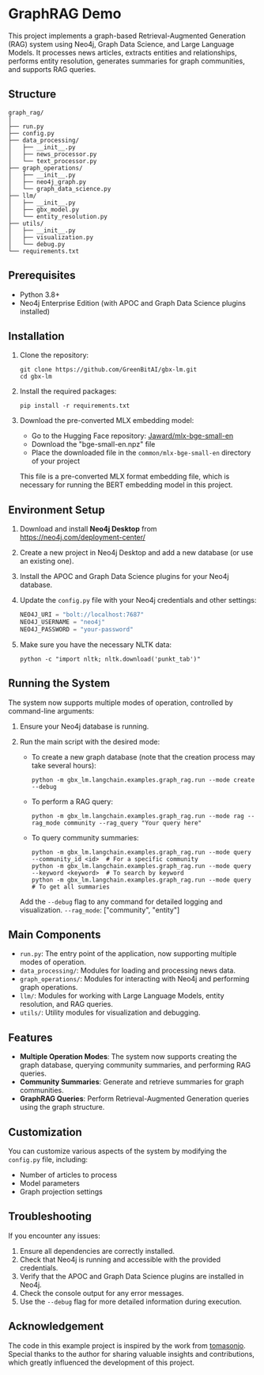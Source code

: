 # GraphRAG Demo
This project implements a graph-based Retrieval-Augmented Generation (RAG) system using Neo4j, Graph Data Science, and Large Language Models.
It processes news articles, extracts entities and relationships, performs entity resolution, generates summaries for graph communities, and supports RAG queries.

## Structure

```
graph_rag/
│
├── run.py
├── config.py
├── data_processing/
│   ├── __init__.py
│   ├── news_processor.py
│   └── text_processor.py
├── graph_operations/
│   ├── __init__.py
│   ├── neo4j_graph.py
│   └── graph_data_science.py
├── llm/
│   ├── __init__.py
│   ├── gbx_model.py
│   └── entity_resolution.py
├── utils/
│   ├── __init__.py
│   ├── visualization.py
│   └── debug.py
└── requirements.txt
```

## Prerequisites

- Python 3.8+
- Neo4j Enterprise Edition (with APOC and Graph Data Science plugins installed)

## Installation

1. Clone the repository:
   ```
   git clone https://github.com/GreenBitAI/gbx-lm.git
   cd gbx-lm
   ```
   
2. Install the required packages:
   ```
   pip install -r requirements.txt
   ```
   
3. Download the pre-converted MLX embedding model:
   - Go to the Hugging Face repository: [Jaward/mlx-bge-small-en](https://huggingface.co/Jaward/mlx-bge-small-en)
   - Download the "bge-small-en.npz" file
   - Place the downloaded file in the `common/mlx-bge-small-en` directory of your project

   This file is a pre-converted MLX format embedding file, which is necessary for running the BERT embedding model in this project.

## Environment Setup

1. Download and install **Neo4j Desktop** from https://neo4j.com/deployment-center/

2. Create a new project in Neo4j Desktop and add a new database (or use an existing one).

3. Install the APOC and Graph Data Science plugins for your Neo4j database.

4. Update the `config.py` file with your Neo4j credentials and other settings:
   ```python
   NEO4J_URI = "bolt://localhost:7687"
   NEO4J_USERNAME = "neo4j"
   NEO4J_PASSWORD = "your-password"
   ```

5. Make sure you have the necessary NLTK data:
   ```
   python -c "import nltk; nltk.download('punkt_tab')"
   ```

## Running the System

The system now supports multiple modes of operation, controlled by command-line arguments:

1. Ensure your Neo4j database is running.

2. Run the main script with the desired mode:

   - To create a new graph database (note that the creation process may take several hours):
     ```
     python -m gbx_lm.langchain.examples.graph_rag.run --mode create --debug
     ```
   - To perform a RAG query:
     ```
     python -m gbx_lm.langchain.examples.graph_rag.run --mode rag --rag_mode community --rag_query "Your query here"
     ```
   - To query community summaries:
     ```
     python -m gbx_lm.langchain.examples.graph_rag.run --mode query --community_id <id>  # For a specific community
     python -m gbx_lm.langchain.examples.graph_rag.run --mode query --keyword <keyword>  # To search by keyword
     python -m gbx_lm.langchain.examples.graph_rag.run --mode query  # To get all summaries
     ```

   Add the `--debug` flag to any command for detailed logging and visualization. `--rag_mode`: ["community", "entity"]

## Main Components

- `run.py`: The entry point of the application, now supporting multiple modes of operation.
- `data_processing/`: Modules for loading and processing news data.
- `graph_operations/`: Modules for interacting with Neo4j and performing graph operations.
- `llm/`: Modules for working with Large Language Models, entity resolution, and RAG queries.
- `utils/`: Utility modules for visualization and debugging.

## Features

- **Multiple Operation Modes**: The system now supports creating the graph database, querying community summaries, and performing RAG queries.
- **Community Summaries**: Generate and retrieve summaries for graph communities.
- **GraphRAG Queries**: Perform Retrieval-Augmented Generation queries using the graph structure.

## Customization

You can customize various aspects of the system by modifying the `config.py` file, including:
- Number of articles to process
- Model parameters
- Graph projection settings

## Troubleshooting

If you encounter any issues:
1. Ensure all dependencies are correctly installed.
2. Check that Neo4j is running and accessible with the provided credentials.
3. Verify that the APOC and Graph Data Science plugins are installed in Neo4j.
4. Check the console output for any error messages.
5. Use the `--debug` flag for more detailed information during execution.

## Acknowledgement

The code in this example project is inspired by the work from [tomasonjo](https://github.com/tomasonjo/blogs/blob/master/llm/ms_graphrag.ipynb). Special thanks to the author for sharing valuable insights and contributions, which greatly influenced the development of this project.